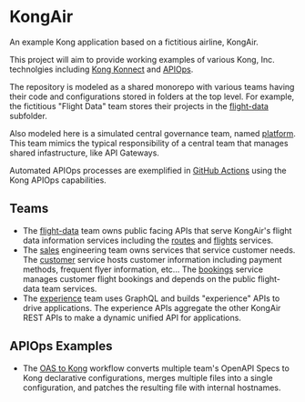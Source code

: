 # KongAir

An example Kong application based on a fictitious airline, KongAir.

This project will aim to provide working examples of various Kong, Inc.
technolgies including [Kong Konnect](https://docs.konghq.com/konnect/)
and [APIOps](https://github.com/Kong/go-apiops).

The repository is modeled as a shared monorepo with various teams having
their code and configurations stored in folders at the top level.
For example, the fictitious "Flight Data" team stores their projects in the [flight-data](flight-data/) subfolder.

Also modeled here is a simulated central governance team, named [platform](platform/).
This team mimics the typical responsibility of a central team that manages shared infastructure, like API Gateways.

Automated APIOps processes are exemplified in [GitHub Actions](.github/workflows) using the Kong APIOps capabilities.

## Teams

* The [flight-data](flight-data/) team owns public facing APIs that serve KongAir's flight data information services
including the [routes](flight-data/routes/) and [flights](flight-data/flights/) services.
* The [sales](sales/) engineering team owns services that service customer needs. The [customer](/sales/customer/)
service hosts customer information including payment methods, frequent flyer information, etc...
The [bookings](/sales/bookings/) service manages customer flight bookings and depends on the public flight-data team
services.
* The [experience](experience/) team uses GraphQL and builds "experience" APIs to drive applications. The experience
APIs aggregate the other KongAir REST APIs to make a dynamic unified API for applications.

## APIOps Examples

* The [OAS to Kong](https://github.com/Kong/KongAir/blob/main/.github/workflows/oas-to-kong.yaml) workflow
converts multiple team's OpenAPI Specs to Kong declarative configurations, merges multiple files into a single configuration,
and patches the resulting file with internal hostnames.

